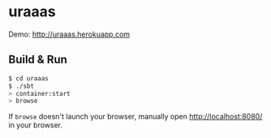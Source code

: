 # uraaas #

Demo: http://uraaas.herokuapp.com

## Build & Run ##

```sh
$ cd uraaas
$ ./sbt
> container:start
> browse
```

If `browse` doesn't launch your browser, manually open [http://localhost:8080/](http://localhost:8080/) in your browser.
